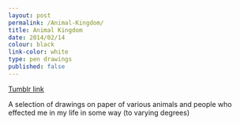 ```yaml
---
layout: post
permalink: /Animal-Kingdom/
title: Animal Kingdom
date: 2014/02/14
colour: black
link-color: white
type: pen drawings
published: false
---
```


[Tumblr link](http://ixt.tumblr.com/tagged/animal-kingdom)  

A selection of drawings on paper of various animals and people who effected me in my life in some way (to varying degrees)  
